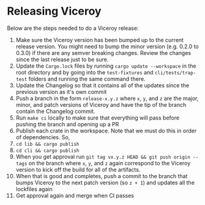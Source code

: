 # Releasing Viceroy

Below are the steps needed to do a Viceroy release:

1. Make sure the Viceroy version has been bumped up to the current release
   version. You might need to bump the minor version (e.g. 0.2.0 to 0.3.0) if
   there are any semver breaking changes. Review the changes since the last
   release just to be sure.
1. Update the `Cargo.lock` files by running `cargo update --workspace` in the
   root directory and by going into the `test-fixtures` and
   `cli/tests/trap-test` folders and running the same command there.
1. Update the Changelog so that it contains all of the updates since the
   previous version as it's own commit
1. Push a branch in the form `release-x.y.z` where `x`, `y`, and `z` are the
   major, minor, and patch versions of Viceroy and have the tip of the branch
   contain the Changelog commit.
1. Run `make ci` locally to make sure that everything will pass before pushing
   the branch and opening up a PR
1. Publish each crate in the workspace. Note that we must do this in order of
   dependencies. So,
  1. `cd lib && cargo publish`
  1. `cd cli && cargo publish`
1. When you get approval run `git tag vx.y.z HEAD && git push origin --tags` on
   the branch where `x`, `y`, and `z` again correspond to the Viceroy version
   to kick off the build for all of the artifacts.
1. When that is good and completes, push a commit to the branch that bumps
   Viceroy to the next patch version (so `z + 1`) and updates all the lockfiles
   again
1. Get approval again and merge when CI passes
